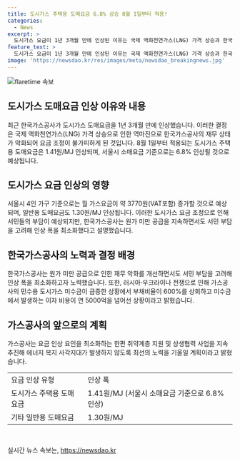 ```yaml
---
title: 도시가스 주택용 도매요금 6.8% 상승 8월 1일부터 적용!
categories:
  - News
excerpt: >
  도시가스 요금이 1년 3개월 만에 인상된 이유는 국제 액화천연가스(LNG) 가격 상승과 한국가스공사의 경영난으로 인한 역마진 때문이다. 도시가스 주택용 도매요금은 1.41원/MJ, 서울시 소매요금 기준으로 6.8% 인상되며, 월 가스요금은 약 3770원 증가할 것으로 예상된다. 가스공사는 원가 미만 공급으로 재무상태가 악화되었으며, 이에 대응하기 위해 일부 요금을 인상하고 취약계층 지원을 강화할 것이라 밝혔다.
feature_text: >
  도시가스 요금이 1년 3개월 만에 인상된 이유는 국제 액화천연가스(LNG) 가격 상승과 한국가스공사의 경영난으로 인한 역마진 때문이다. 도시가스 주택용 도매요금은 1.41원/MJ, 서울시 소매요금 기준으로 6.8% 인상되며, 월 가스요금은 약 3770원 증가할 것으로 예상된다. 가스공사는 원가 미만 공급으로 재무상태가 악화되었으며, 이에 대응하기 위해 일부 요금을 인상하고 취약계층 지원을 강화할 것이라 밝혔다.
image: 'https://newsdao.kr/res/images/meta/newsdao_breakingnews.jpg'
---
```


<p><img src="https://newsdao.kr/res/images/meta/newsdao_breakingnews.jpg" alt="flaretime 속보" /></p>

<h2 data-ke-size="size26">도시가스 도매요금 인상 이유와 내용</h2>

<p data-ke-size="size16">최근 한국가스공사가 도시가스 도매요금을 1년 3개월 만에 인상했습니다. 이러한 결정은 국제 액화천연가스(LNG) 가격 상승으로 인한 역마진으로 한국가스공사의 재무 상태가 악화되어 요금 조정이 불가피하게 된 것입니다. 8월 1일부터 적용되는 도시가스 주택용 도매요금은 1.41원/MJ 인상되며, 서울시 소매요금 기준으로는 6.8% 인상될 것으로 예상됩니다.</p>

<h2 data-ke-size="size26">도시가스 요금 인상의 영향</h2>

<p data-ke-size="size16">서울시 4인 가구 기준으로는 월 가스요금이 약 3770원(VAT포함) 증가할 것으로 예상되며, 일반용 도매요금도 1.30원/MJ 인상됩니다. 이러한 도시가스 요금 조정으로 인해 서민들의 부담이 예상되지만, 한국가스공사는 원가 미만 공급을 지속하면서도 서민 부담을 고려해 인상 폭을 최소화했다고 설명했습니다.</p>

<h2 data-ke-size="size26">한국가스공사의 노력과 결정 배경</h2>

<p data-ke-size="size16">한국가스공사는 원가 미만 공급으로 인한 재무 악화를 개선하면서도 서민 부담을 고려해 인상 폭을 최소화하고자 노력했습니다. 또한, 러시아·우크라이나 전쟁으로 인해 가스공사의 민수용 도시가스 미수금이 급증한 상황에서 부채비율이 600%를 상회하고 미수금에서 발생하는 이자 비용이 연 5000억을 넘어선 상황이라고 밝혔습니다.</p>

<h2 data-ke-size="size26">가스공사의 앞으로의 계획</h2>

<p data-ke-size="size16">가스공사는 요금 인상 요인을 최소화하는 한편 취약계층 지원 및 상생협력 사업을 지속 추진해 에너지 복지 사각지대가 발생하지 않도록 최선의 노력을 기울일 계획이라고 밝혔습니다.</p>

<table>
  <tr>
    <td>요금 인상 유형</td>
    <td>인상 폭</td>
  </tr>
  <tr>
    <td>도시가스 주택용 도매요금</td>
    <td>1.41원/MJ (서울시 소매요금 기준으로 6.8% 인상)</td>
  </tr>
  <tr>
    <td>기타 일반용 도매요금</td>
    <td>1.30원/MJ</td>
  </tr>
</table>

<p data-ke-size="size16">&nbsp;</p>
실시간 뉴스 속보는, <a href="https://newsdao.kr" rel="dofollow">https://newsdao.kr</a>


